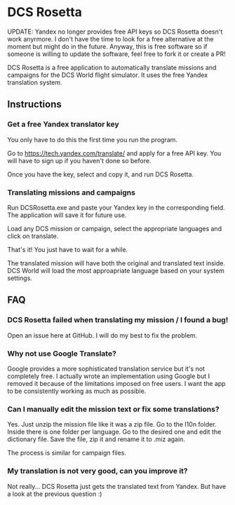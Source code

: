 # DCS Rosetta

UPDATE: Yandex no longer provides free API keys so DCS Rosetta doesn't work anyrmore. I don't have the time to 
look for a free alternative at the moment but might do in the future. Anyway, this is free software so if someone 
is willing to update the software, feel free to fork it or create a PR!

DCS Rosetta is a free application to automatically translate missions and campaigns for the DCS World flight simulator.
It uses the free Yandex translation system. 

## Instructions
### Get a free Yandex translator key
 You only have to do this the first time  you run the program.
 
 Go to <https://tech.yandex.com/translate/> and apply for a free API key. You will have to sign up if you haven't done so 
 before. 
 
 Once you have the key, select and copy it, and run DCS Rosetta.
 
 ### Translating missions and campaigns
 Run DCSRosetta.exe and paste your Yandex key in the corresponding field. The application will save it for future use.
 
 Load any DCS mission or campaign, select the appropriate languages and click on translate.
 
 That's it! You just have to wait for a while.
 
 The translated mission will have both the original and translated text inside. DCS World will load the most 
 approapriate language based on your system settings.

 
 ## FAQ
 ### DCS Rosetta failed when translating my mission / I found a bug! 
 Open an issue here at GitHub. I will do my best to fix the problem. 
 
 ### Why not use Google Translate?
 Google provides a more sophisticated translation service but it's not completely free. I actually wrote an 
 implementation using Google but I removed it because of the limitations imposed on free users. I want the app to be
 consistently working as much as possible.
 
 ### Can I manually edit the mission text or fix some translations?
 Yes. Just unzip the mission file like it was a zip file. Go to the I10n folder. Inside there is one folder per 
 language. Go to the desired one and edit the dictionary file. Save the file, zip it and rename it to .miz again.
 
 The process is similar for campaign files.
 
 ### My translation is not very good, can you improve it?
 Not really... DCS Rosetta just gets the translated text from Yandex. But have a look at the previous question :)
  
    
